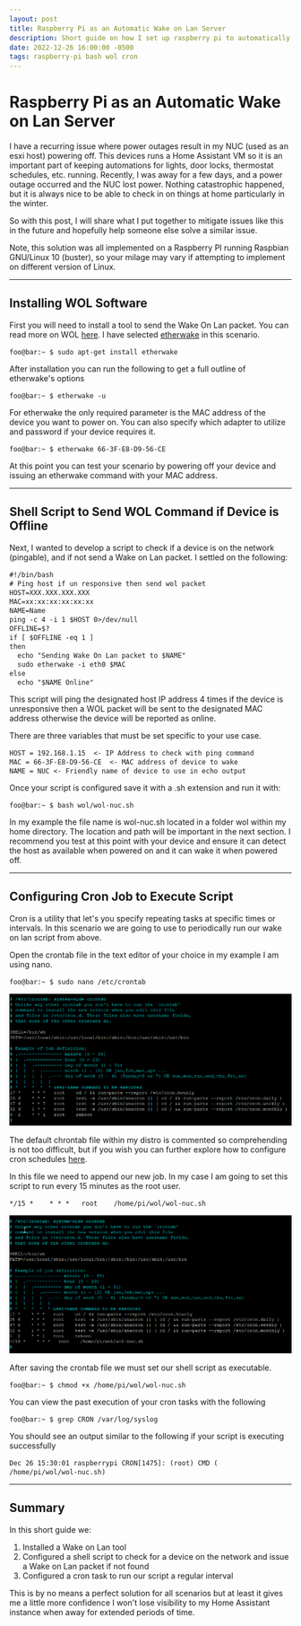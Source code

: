 ```yaml
---
layout: post
title: Raspberry Pi as an Automatic Wake on Lan Server
description: Short guide on how I set up raspberry pi to automatically send WOL command to device
date: 2022-12-26 16:00:00 -0500
tags: raspberry-pi bash wol cron
---
```

# Raspberry Pi as an Automatic Wake on Lan Server

I have a recurring issue where power outages result in my NUC (used as an esxi host) powering off.  This devices runs a Home Assistant VM so it is an important part of keeping automations for lights, door locks, thermostat schedules, etc. running. Recently, I was away for a few days, and a power outage occurred and the NUC lost power.  Nothing catastrophic happened, but it is always nice to be able to check in on things at home particularly in the winter. 

So with this post, I will share what I put together to mitigate issues like this in the future and hopefully help someone else solve a similar issue.

Note, this solution was all implemented on a Raspberry PI running Raspbian GNU/Linux 10 (buster), so your milage may vary if attempting to implement on different version of Linux.

---

## Installing WOL Software

First you will need to install a tool to send the Wake On Lan packet. You can read more on WOL [here](https://en.wikipedia.org/wiki/Wake-on-LAN). I have selected [etherwake](https://manpages.debian.org/buster/etherwake/etherwake.8.en.html) in this scenario.  

```console
foo@bar:~ $ sudo apt-get install etherwake
```

After installation you can run the following to get a full outline of etherwake's options

```console
foo@bar:~ $ etherwake -u
```

For etherwake the only required parameter is the MAC address of the device you want to power on.  You can also specify which adapter to utilize and password if your device requires it. 

```console
foo@bar:~ $ etherwake 66-3F-E8-D9-56-CE
```

At this point you can test your scenario by powering off your device and issuing an etherwake command with your MAC address.

---

## Shell Script to Send WOL Command if Device is Offline  

Next, I wanted to develop a script to check if a device is on the network (pingable), and if not send a Wake on Lan packet.  I settled on the following:

```console
#!/bin/bash
# Ping host if un responsive then send wol packet
HOST=XXX.XXX.XXX.XXX
MAC=xx:xx:xx:xx:xx:xx
NAME=Name
ping -c 4 -i 1 $HOST 0>/dev/null
OFFLINE=$?
if [ $OFFLINE -eq 1 ]
then
  echo "Sending Wake On Lan packet to $NAME"
  sudo etherwake -i eth0 $MAC
else
  echo "$NAME Online"
```

This script will ping the designated host IP address 4 times if the device is unresponsive then a WOL packet will be sent to the designated MAC address otherwise the device will be reported as online. 

There are three variables that must be set specific to your use case. 

```console
HOST = 192.168.1.15  <- IP Address to check with ping command
MAC = 66-3F-E8-D9-56-CE  <- MAC address of device to wake
NAME = NUC <- Friendly name of device to use in echo output
```

Once your script is configured save it with a .sh extension and run it with:
```console
foo@bar:~ $ bash wol/wol-nuc.sh
```
In my example the file name is wol-nuc.sh located in a folder wol within my home directory.  The location and path will be important in the next section. I recommend you test at this point with your device and ensure it can detect the host as available when powered on and it can wake it when powered off.  

---
## Configuring Cron Job to Execute Script
Cron is a utility that let's you specify repeating tasks at specific times or intervals.  In this scenario we are going to use to periodically run our wake on lan script from above.

Open the crontab file in the text editor of your choice in my example I am using nano.
```console
foo@bar:~ $ sudo nano /etc/crontab
```
![Cron Definition Before modification](/img/raspiwol/crondefbefore.png)

The default chrontab file within my distro is commented so comprehending is not too difficult, but if you wish you can further explore how to configure cron schedules [here](https://crontab.guru/examples.html). 

In this file we need to append our new job. In my case I am going to set this script to run every 15 minutes as the root user. 
```console
*/15 *    * * *   root    /home/pi/wol/wol-nuc.sh
```
![Cron Definition After modification](/img/raspiwol/crondefafter.png)

After saving the crontab file we must set our shell script as executable.
```console
foo@bar:~ $ chmod +x /home/pi/wol/wol-nuc.sh
```

You can view the past execution of your cron tasks with the following

```console
foo@bar:~ $ grep CRON /var/log/syslog
```
You should see an output similar to the following if your script is executing successfully
```console
Dec 26 15:30:01 raspberrypi CRON[1475]: (root) CMD (   /home/pi/wol/wol-nuc.sh)
```
---
## Summary
In this short guide we:
1. Installed a Wake on Lan tool 
2. Configured a shell script to check for a device on the network and issue a Wake on Lan packet if not found
3. Configured a cron task to run our script a regular interval

This is by no means a perfect solution for all scenarios but at least it gives me a little more confidence I won't lose visibility to my Home Assistant instance when away for extended periods of time. 